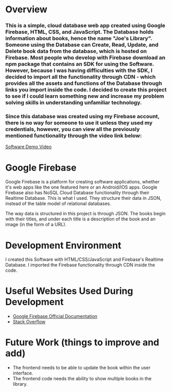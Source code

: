 # Overview

### This is a simple, cloud database web app created using Google Firebase, HTML, CSS, and JavaScript. The Database holds information about books, hence the name "Joe's Library". Someone using the Database can Create, Read, Update, and Delete book data from the database, which is hosted on Firebase. Most people who develop with Firebase download an npm package that contains an SDK for using the Software. However, because I was having difficulties with the SDK, I decided to import all the functionality through CDN - which provides all the assets and functions of the Database through links you import inside the code. I decided to create this project to see if I could learn something new and increase my problem solving skills in understanding unfamiliar technology.

### Since this database was created using my Firebase account, there is no way for someone to use it unless they used my credentials, however, you can view all the previously mentioned functionality through the video link below:

[Software Demo Video](https://www.youtube.com/watch?v=8KrbQDC9MdY)

# Google Firebase

Google Firebase is a platform for creating software applications, whether it's web apps like the one featured here or an Android/IOS apps. Google Firebase also has NoSQL Cloud Database functionality through their Realtime Database. This is what I used. They structure their data in JSON, instead of the table model of relational databases.

The way data is structured in this project is through JSON. The books begin with their titles, and under each title is a description of the book and an image (in the form of a URL).

# Development Environment

I created this Software with HTML/CSS/JavaScript and Firebase's Realtime Database. I imported the Firebase functionality through CDN inside the code.

# Useful Websites Used During Development

* [Google Firebase Official Documentation](https://console.firebase.google.com/)
* [Stack Overflow](https://stackoverflow.com/)

# Future Work (things to improve and add)

* The frontend needs to be able to update the book within the user interface.
* The frontend code needs the ability to show multiple books in the library.
